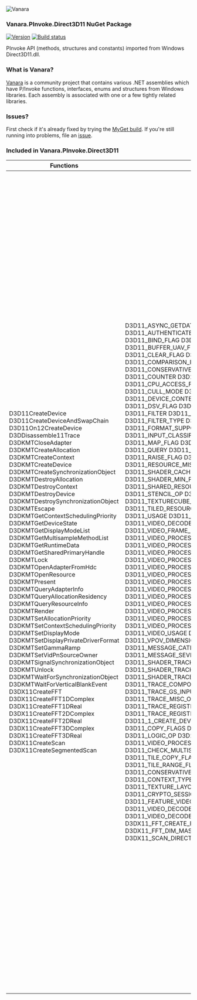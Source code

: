 ﻿![Vanara](https://raw.githubusercontent.com/dahall/Vanara/master/docs/icons/VanaraHeading.png)
### **Vanara.PInvoke.Direct3D11 NuGet Package**
[![Version](https://img.shields.io/nuget/v/Vanara.PInvoke.Direct3D11?label=NuGet&style=flat-square)](https://github.com/dahall/Vanara/releases)
[![Build status](https://github.com/dahall/Vanara/actions/workflows/cibuild.yml/badge.svg?branch=master)](https://github.com/dahall/Vanara/actions/workflows/cibuild.yml)

PInvoke API (methods, structures and constants) imported from Windows Direct3D11.dll.

### **What is Vanara?**

[Vanara](https://github.com/dahall/Vanara) is a community project that contains various .NET assemblies which have P/Invoke functions, interfaces, enums and structures from Windows libraries. Each assembly is associated with one or a few tightly related libraries.

### **Issues?**

First check if it's already fixed by trying the [MyGet build](https://www.myget.org/feed/Packages/vanara).
If you're still running into problems, file an [issue](https://github.com/dahall/Vanara/issues).

### **Included in Vanara.PInvoke.Direct3D11**

Functions | Enumerations | Structures | Interfaces
--- | --- | --- | ---
D3D11CreateDevice D3D11CreateDeviceAndSwapChain D3D11On12CreateDevice D3DDisassemble11Trace D3DKMTCloseAdapter D3DKMTCreateAllocation D3DKMTCreateContext D3DKMTCreateDevice D3DKMTCreateSynchronizationObject D3DKMTDestroyAllocation D3DKMTDestroyContext D3DKMTDestroyDevice D3DKMTDestroySynchronizationObject D3DKMTEscape D3DKMTGetContextSchedulingPriority D3DKMTGetDeviceState D3DKMTGetDisplayModeList D3DKMTGetMultisampleMethodList D3DKMTGetRuntimeData D3DKMTGetSharedPrimaryHandle D3DKMTLock D3DKMTOpenAdapterFromHdc D3DKMTOpenResource D3DKMTPresent D3DKMTQueryAdapterInfo D3DKMTQueryAllocationResidency D3DKMTQueryResourceInfo D3DKMTRender D3DKMTSetAllocationPriority D3DKMTSetContextSchedulingPriority D3DKMTSetDisplayMode D3DKMTSetDisplayPrivateDriverFormat D3DKMTSetGammaRamp D3DKMTSetVidPnSourceOwner D3DKMTSignalSynchronizationObject D3DKMTUnlock D3DKMTWaitForSynchronizationObject D3DKMTWaitForVerticalBlankEvent D3DX11CreateFFT D3DX11CreateFFT1DComplex D3DX11CreateFFT1DReal D3DX11CreateFFT2DComplex D3DX11CreateFFT2DReal D3DX11CreateFFT3DComplex D3DX11CreateFFT3DReal D3DX11CreateScan D3DX11CreateSegmentedScan                                                                                                                | D3D11_ASYNC_GETDATA_FLAG D3D11_AUTHENTICATED_CHANNEL_TYPE D3D11_BIND_FLAG D3D11_BLEND D3D11_BLEND_OP D3D11_BUFFER_UAV_FLAG D3D11_BUFFEREX_SRV_FLAG D3D11_CLEAR_FLAG D3D11_COLOR_WRITE_ENABLE D3D11_COMPARISON_FUNC D3D11_CONSERVATIVE_RASTERIZATION_TIER D3D11_COUNTER D3D11_COUNTER_TYPE D3D11_CPU_ACCESS_FLAG D3D11_CREATE_DEVICE_FLAG D3D11_CULL_MODE D3D11_DEPTH_WRITE_MASK D3D11_DEVICE_CONTEXT_TYPE D3D11_DSV_DIMENSION D3D11_DSV_FLAG D3D11_FEATURE D3D11_FILL_MODE D3D11_FILTER D3D11_FILTER_REDUCTION_TYPE D3D11_FILTER_TYPE D3D11_FORMAT_SUPPORT D3D11_FORMAT_SUPPORT2 D3D11_INPUT_CLASSIFICATION D3D11_MAP D3D11_MAP_FLAG D3D11_PRIMITIVE_TOPOLOGY D3D11_QUERY D3D11_QUERY_MISC_FLAG D3D11_RAISE_FLAG D3D11_RESOURCE_DIMENSION D3D11_RESOURCE_MISC_FLAG D3D11_RTV_DIMENSION D3D11_SHADER_CACHE_SUPPORT_FLAGS D3D11_SHADER_MIN_PRECISION_SUPPORT D3D11_SHARED_RESOURCE_TIER D3D11_SRV_DIMENSION D3D11_STENCIL_OP D3D11_TEXTURE_ADDRESS_MODE D3D11_TEXTURECUBE_FACE D3D11_TILED_RESOURCES_TIER D3D11_UAV_DIMENSION D3D11_USAGE D3D11_VDOV_DIMENSION D3D11_VIDEO_DECODER_BUFFER_TYPE D3D11_VIDEO_FRAME_FORMAT D3D11_VIDEO_PROCESSOR_ALPHA_FILL_MODE D3D11_VIDEO_PROCESSOR_AUTO_STREAM_CAPS D3D11_VIDEO_PROCESSOR_DEVICE_CAPS D3D11_VIDEO_PROCESSOR_FEATURE_CAPS D3D11_VIDEO_PROCESSOR_FILTER D3D11_VIDEO_PROCESSOR_FILTER_CAPS D3D11_VIDEO_PROCESSOR_FORMAT_CAPS D3D11_VIDEO_PROCESSOR_FORMAT_SUPPORT D3D11_VIDEO_PROCESSOR_OUTPUT_RATE D3D11_VIDEO_PROCESSOR_ROTATION D3D11_VIDEO_PROCESSOR_STEREO_CAPS D3D11_VIDEO_PROCESSOR_STEREO_FLIP_MODE D3D11_VIDEO_PROCESSOR_STEREO_FORMAT D3D11_VIDEO_USAGE D3D11_VPIV_DIMENSION D3D11_VPOV_DIMENSION D3D11_DEBUG_FEATURE D3D11_MESSAGE_CATEGORY D3D11_MESSAGE_ID D3D11_MESSAGE_SEVERITY D3D11_RLDO_FLAGS D3D11_SHADER_TRACKING_OPTION D3D11_SHADER_TRACKING_RESOURCE_TYPE D3D11_SHADER_TRACE_FLAG D3D11_SHADER_TYPE D3D11_TRACE_COMPONENT_MASK D3D11_TRACE_GS_INPUT_PRIMITIVE D3D11_TRACE_MISC_OPERATIONS_MASK D3D11_TRACE_REGISTER_FLAGS D3D11_TRACE_REGISTER_TYPE D3D11_1_CREATE_DEVICE_CONTEXT_STATE_FLAG D3D11_COPY_FLAGS D3D11_CRYPTO_SESSION_STATUS D3D11_LOGIC_OP D3D11_VIDEO_DECODER_CAPS D3D11_VIDEO_PROCESSOR_BEHAVIOR_HINTS D3D11_CHECK_MULTISAMPLE_QUALITY_LEVELS_FLAG D3D11_TILE_COPY_FLAG D3D11_TILE_MAPPING_FLAG D3D11_TILE_RANGE_FLAG D3D11_CONSERVATIVE_RASTERIZATION_MODE D3D11_CONTEXT_TYPE D3D11_FENCE_FLAG D3D11_TEXTURE_LAYOUT D3D11_CRYPTO_SESSION_KEY_EXCHANGE_FLAGS D3D11_FEATURE_VIDEO D3D11_VIDEO_DECODER_HISTOGRAM_COMPONENT D3D11_VIDEO_DECODER_HISTOGRAM_COMPONENT_FLAGS D3DX11_FFT_CREATE_FLAG D3DX11_FFT_DATA_TYPE D3DX11_FFT_DIM_MASK D3DX11_SCAN_DATA_TYPE D3DX11_SCAN_DIRECTION D3DX11_SCAN_OPCODE                                                       | D3D11_AUTHENTICATED_CONFIGURE_OUTPUT D3D11_BLEND_DESC D3D11_BOX D3D11_BUFFER_DESC D3D11_BUFFER_RTV D3D11_BUFFER_SRV D3D11_BUFFER_UAV D3D11_BUFFEREX_SRV D3D11_CLASS_INSTANCE_DESC D3D11_COUNTER_DESC D3D11_COUNTER_INFO D3D11_DEPTH_STENCIL_DESC D3D11_DEPTH_STENCIL_VIEW_DESC D3D11_DEPTH_STENCILOP_DESC D3D11_DRAW_INDEXED_INSTANCED_INDIRECT_ARGS D3D11_DRAW_INSTANCED_INDIRECT_ARGS D3D11_ENCRYPTED_BLOCK_INFO D3D11_FEATURE_DATA_ARCHITECTURE_INFO D3D11_FEATURE_DATA_D3D10_X_HARDWARE_OPTIONS D3D11_FEATURE_DATA_D3D11_OPTIONS D3D11_FEATURE_DATA_D3D11_OPTIONS1 D3D11_FEATURE_DATA_D3D11_OPTIONS2 D3D11_FEATURE_DATA_D3D11_OPTIONS3 D3D11_FEATURE_DATA_D3D11_OPTIONS5 D3D11_FEATURE_DATA_D3D9_OPTIONS D3D11_FEATURE_DATA_D3D9_OPTIONS1 D3D11_FEATURE_DATA_D3D9_SHADOW_SUPPORT D3D11_FEATURE_DATA_D3D9_SIMPLE_INSTANCING_SUPPORT D3D11_FEATURE_DATA_DISPLAYABLE D3D11_FEATURE_DATA_DOUBLES D3D11_FEATURE_DATA_FORMAT_SUPPORT D3D11_FEATURE_DATA_FORMAT_SUPPORT2 D3D11_FEATURE_DATA_GPU_VIRTUAL_ADDRESS_SUPPORT D3D11_FEATURE_DATA_MARKER_SUPPORT D3D11_FEATURE_DATA_SHADER_CACHE D3D11_FEATURE_DATA_SHADER_MIN_PRECISION_SUPPORT D3D11_FEATURE_DATA_THREADING D3D11_INPUT_ELEMENT_DESC D3D11_MAPPED_SUBRESOURCE D3D11_OMAC D3D11_QUERY_DATA_PIPELINE_STATISTICS D3D11_QUERY_DATA_SO_STATISTICS D3D11_QUERY_DATA_TIMESTAMP_DISJOINT D3D11_QUERY_DESC D3D11_RASTERIZER_DESC D3D11_RENDER_TARGET_BLEND_DESC D3D11_RENDER_TARGET_VIEW_DESC D3D11_SAMPLER_DESC D3D11_SHADER_RESOURCE_VIEW_DESC D3D11_SO_DECLARATION_ENTRY D3D11_SUBRESOURCE_DATA D3D11_TEX1D_ARRAY_DSV D3D11_TEX1D_ARRAY_RTV D3D11_TEX1D_ARRAY_SRV D3D11_TEX1D_ARRAY_UAV D3D11_TEX1D_DSV D3D11_TEX1D_RTV D3D11_TEX1D_SRV D3D11_TEX1D_UAV D3D11_TEX2D_ARRAY_DSV D3D11_TEX2D_ARRAY_RTV D3D11_TEX2D_ARRAY_SRV D3D11_TEX2D_ARRAY_UAV D3D11_TEX2D_ARRAY_VPOV D3D11_TEX2D_DSV D3D11_TEX2D_RTV D3D11_TEX2D_SRV D3D11_TEX2D_UAV D3D11_TEX2D_VDOV D3D11_TEX2D_VPIV D3D11_TEX2D_VPOV D3D11_TEX2DMS_ARRAY_DSV D3D11_TEX2DMS_ARRAY_RTV D3D11_TEX2DMS_ARRAY_SRV D3D11_TEX2DMS_DSV D3D11_TEX2DMS_RTV D3D11_TEX2DMS_SRV D3D11_TEX3D_RTV D3D11_TEX3D_SRV D3D11_TEX3D_UAV D3D11_TEXCUBE_ARRAY_SRV D3D11_TEXCUBE_SRV D3D11_TEXTURE1D_DESC D3D11_TEXTURE2D_DESC D3D11_TEXTURE3D_DESC D3D11_UNORDERED_ACCESS_VIEW_DESC D3D11_VIDEO_COLOR D3D11_VIDEO_COLOR_RGBA D3D11_VIDEO_COLOR_YCbCrA D3D11_VIDEO_CONTENT_PROTECTION_CAPS D3D11_VIDEO_DECODER_BUFFER_DESC D3D11_VIDEO_DECODER_CONFIG D3D11_VIDEO_DECODER_DESC D3D11_VIDEO_DECODER_EXTENSION D3D11_VIDEO_DECODER_OUTPUT_VIEW_DESC D3D11_VIDEO_PROCESSOR_CAPS D3D11_VIDEO_PROCESSOR_COLOR_SPACE D3D11_VIDEO_PROCESSOR_CONTENT_DESC D3D11_VIDEO_PROCESSOR_CUSTOM_RATE D3D11_VIDEO_PROCESSOR_FILTER_RANGE D3D11_VIDEO_PROCESSOR_INPUT_VIEW_DESC D3D11_VIDEO_PROCESSOR_OUTPUT_VIEW_DESC D3D11_VIDEO_PROCESSOR_RATE_CONVERSION_CAPS D3D11_VIDEO_PROCESSOR_STREAM D3D11_VIEWPORT D3D11_INFO_QUEUE_FILTER D3D11_INFO_QUEUE_FILTER_DESC D3D11_MESSAGE D3D11_COMPUTE_SHADER_TRACE_DESC D3D11_DOMAIN_SHADER_TRACE_DESC D3D11_GEOMETRY_SHADER_TRACE_DESC D3D11_HULL_SHADER_TRACE_DESC D3D11_PIXEL_SHADER_TRACE_DESC D3D11_TRACE_REGISTER D3D11_TRACE_STEP D3D11_TRACE_VALUE D3D11_VERTEX_SHADER_TRACE_DESC CD3D11_RASTERIZER_DESC1 D3D11_BLEND_DESC1 D3D11_KEY_EXCHANGE_HW_PROTECTION_DATA D3D11_KEY_EXCHANGE_HW_PROTECTION_INPUT_DATA D3D11_KEY_EXCHANGE_HW_PROTECTION_OUTPUT_DATA D3D11_RASTERIZER_DESC1 D3D11_RENDER_TARGET_BLEND_DESC1 D3D11_VIDEO_DECODER_BEGIN_FRAME_CRYPTO_SESSION D3D11_VIDEO_DECODER_BUFFER_DESC1 D3D11_VIDEO_DECODER_SUB_SAMPLE_MAPPING_BLOCK D3D11_VIDEO_PROCESSOR_STREAM_BEHAVIOR_HINT D3D11_VIDEO_SAMPLE_DESC D3D11_PACKED_MIP_DESC D3D11_SUBRESOURCE_TILING D3D11_TILE_REGION_SIZE D3D11_TILE_SHAPE D3D11_TILED_RESOURCE_COORDINATE D3D11_QUERY_DESC1 D3D11_RASTERIZER_DESC2 D3D11_RENDER_TARGET_VIEW_DESC1 D3D11_SHADER_RESOURCE_VIEW_DESC1 D3D11_TEX2D_ARRAY_RTV1 D3D11_TEX2D_ARRAY_SRV1 D3D11_TEX2D_ARRAY_UAV1 D3D11_TEX2D_RTV1 D3D11_TEX2D_SRV1 D3D11_TEX2D_UAV1 D3D11_TEXTURE2D_DESC1 D3D11_TEXTURE3D_DESC1 D3D11_UNORDERED_ACCESS_VIEW_DESC1 D3D11_FEATURE_DATA_D3D11_OPTIONS4 D3D11_FEATURE_DATA_VIDEO_DECODER_HISTOGRAM D3D11_VIDEO_DECODER_BUFFER_DESC2 D3DX11_FFT_BUFFER_INFO D3DX11_FFT_DESC <Omac>e__FixedBuffer <BorderColor>e__FixedBuffer <_PixelPosition>e__FixedBuffer <_pbInput>e__FixedBuffer <_pbOutput>e__FixedBuffer  | ID3D11Asynchronous ID3D11AuthenticatedChannel ID3D11BlendState ID3D11Buffer ID3D11ClassInstance ID3D11ClassLinkage ID3D11CommandList ID3D11ComputeShader ID3D11Counter ID3D11CryptoSession ID3D11DepthStencilState ID3D11DepthStencilView ID3D11Device ID3D11DeviceChild ID3D11DeviceContext ID3D11DomainShader ID3D11GeometryShader ID3D11HullShader ID3D11InputLayout ID3D11PixelShader ID3D11Predicate ID3D11Query ID3D11RasterizerState ID3D11RenderTargetView ID3D11Resource ID3D11SamplerState ID3D11ShaderResourceView ID3D11Texture1D ID3D11Texture2D ID3D11Texture3D ID3D11UnorderedAccessView ID3D11VertexShader ID3D11VideoContext ID3D11VideoDecoder ID3D11VideoDecoderOutputView ID3D11VideoDevice ID3D11VideoProcessor ID3D11VideoProcessorEnumerator ID3D11VideoProcessorInputView ID3D11VideoProcessorOutputView ID3D11View ID3D11Debug ID3D11InfoQueue ID3D11RefDefaultTrackingOptions ID3D11RefTrackingOptions ID3D11SwitchToRef ID3D11TracingDevice ID3D11ShaderTrace ID3D11ShaderTraceFactory ID3D11BlendState1 ID3D11Device1 ID3D11DeviceContext1 ID3D11RasterizerState1 ID3D11VideoContext1 ID3D11VideoDevice1 ID3D11VideoProcessorEnumerator1 ID3DDeviceContextState ID3DUserDefinedAnnotation ID3D11Device2 ID3D11DeviceContext2 ID3D11Device3 ID3D11DeviceContext3 ID3D11DeviceContext4 ID3D11Fence ID3D11Query1 ID3D11RasterizerState2 ID3D11RenderTargetView1 ID3D11ShaderResourceView1 ID3D11Texture2D1 ID3D11Texture3D1 ID3D11UnorderedAccessView1 ID3D11Device4 ID3D11Device5 ID3D11Multithread ID3D11VideoContext2 ID3D11VideoContext3 ID3D11VideoDevice2 ID3DX11FFT ID3DX11Scan ID3DX11SegmentedScan                                                                              

